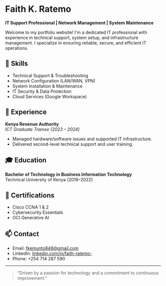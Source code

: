 # Faith K. Ratemo

**IT Support Professional | Network Management | System Maintenance**

Welcome to my portfolio website! I'm a dedicated IT professional with experience in technical support, system setup, and infrastructure management. I specialize in ensuring reliable, secure, and efficient IT operations.

## 🔧 Skills
- Technical Support & Troubleshooting  
- Network Configuration (LAN/WAN, VPN)  
- System Installation & Maintenance  
- IT Security & Data Protection  
- Cloud Services (Google Workspace)

## 💼 Experience
**Kenya Revenue Authority**  
*ICT Graduate Trainee (2023 – 2024)*  
- Managed hardware/software issues and supported IT infrastructure.  
- Delivered second-level technical support and user training.

## 🎓 Education
**Bachelor of Technology in Business Information Technology**  
Technical University of Kenya (2018–2022)

## 📄 Certifications
- Cisco CCNA 1 & 2  
- Cybersecurity Essentials  
- OCI Generative AI

## 📫 Contact
- Email: fkemunto848@gmail.com  
- LinkedIn: [linkedin.com/in/faith-ratemo-](https://www.linkedin.com/in/faith-ratemo-)  
- Phone: +254 714 287 590

---

> “Driven by a passion for technology and a commitment to continuous improvement.”

